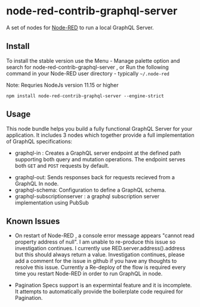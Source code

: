 # node-red-contrib-graphql-server

A set of nodes for <a href="http://nodered.org" target="_new">Node-RED</a> to run a local GraphQL Server.

## Install

To install the stable version use the Menu - Manage palette option and search for node-red-contrib-graphql-server ,
or Run the following command in your Node-RED user directory - typically `~/.node-red`

Note: Requries NodeJs version 11.15 or higher

    npm install node-red-contrib-graphql-server --engine-strict

## Usage

This node bundle helps you build a fully functional GraphQL Server for your application. It includes 3 nodes which together provide a full implementation
of GraphQL specifications:

- graphql-in : Creates a GraphQL server endpoint at the defined path supporting both query and mutation operations. The endpoint serves both <code>GET</code> and <code>POST</code> requests by default.</p>
- graphql-out: Sends responses back for requests recieved from a GraphQL In node.
- graphql-schema: Configuration to define a GraphQL schema.
- graphql-subscriptionserver : a graphql subscription server implementation using PubSub

## Known Issues

- On restart of Node-RED , a console error message appears "cannot read property address of null". I am unable to re-produce this issue so investigation continues. I currently use RED.server.address().address but this should always return a value. Investigation continues, please add a comment for the issue in github if you have any thoughts to resolve this issue. Currently a Re-deploy of the flow is required every time you restart Node-RED in order to run GraphQL in node.

- Pagination Specs support is an expermintal feature and it is incomplete. It attempts to automatically provide the boilerplate code required for Pagination.